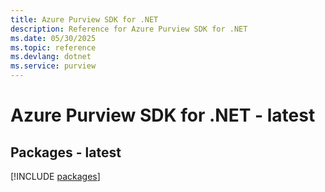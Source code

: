```yaml
---
title: Azure Purview SDK for .NET
description: Reference for Azure Purview SDK for .NET
ms.date: 05/30/2025
ms.topic: reference
ms.devlang: dotnet
ms.service: purview
---
```

# Azure Purview SDK for .NET - latest
## Packages - latest
[!INCLUDE [packages](purview-index.md)]